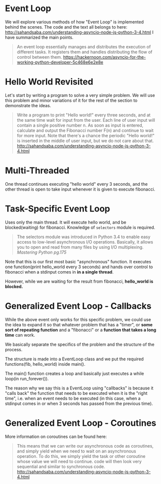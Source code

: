 # Event Loop

We will explore various methods of how "Event Loop" is implemented behind the scenes.
The code and the text all belongs to here: http://sahandsaba.com/understanding-asyncio-node-js-python-3-4.html
I have summarized the main points.

> An event loop essentially manages and distributes the execution of different tasks. It registers them and handles distributing the flow of control between them.
https://hackernoon.com/asyncio-for-the-working-python-developer-5c468e6e2e8e

# Hello World Revisited

Let's start by writing a program to solve a very simple problem.
We will use this problem and minor variations of it for the rest of the section to demonstrate the ideas.<p></p>

> Write a program to print "Hello world!" every three seconds,
and at the same time wait for input from the user.
Each line of user input will contain a single positive number n.
As soon as input is entered, calculate and output the Fibonacci number F(n)
and continue to wait for more input.
Note that there's a chance the periodic "Hello world!" is inserted
in the middle of user input, but we do not care about that.
http://sahandsaba.com/understanding-asyncio-node-js-python-3-4.html

# Multi-Threaded
One thread continues executing "hello world" every 3 seconds,
and the other thread is open to take input whenever it is given to execute fibonacci.

# Task-Specific Event Loop
Uses only the main thread. It will execute hello world, and be blocked(waiting) for fibonacci.
Knowledge of `selectors` module is required.

> The selectors module was introduced in Python 3.4
to enable easy access to low-level asynchronous I/O operations.
Basically, it allows you to open and read from many files by using I/O multiplexing.<br>
> _Mastering Python pg.175_

Note that this is our first most basic "asynchronous" function. It executes one function(print hello_world every 3 seconds)
and hands over control to fibonacci when a stdinput comes in **in a single thread**.

However, while we are waiting for the result from fibonacci, **hello_world is blocked.**

# Generalized Event Loop - Callbacks
While the above event only works for this specific problem, we could use the idea
to expand it so that
whatever problem that has a "timer", or **some sort of repeating function**
and a "fibonacci" or a **function that takes a long time** can work.

We basically separate the specifics of the problem and the structure of the process.

The structure is made into a EventLoop class and we put the required functions(fib, hello_world) inside main().

The main() function creates a loop and basically just executes a while loop(in run_forever()).

The reason why we say this is a EventLoop using "callbacks" is because
it "calls back" the function that needs to be executed when it is the "right time", i.e. when an event needs to be executed
(in this case, when a stdinput comes in or when 3 seconds has passed from the previous time).

# Generalized Event Loop - Coroutines
More information on coroutines can be found here:

> This means that we can write our asynchronous code as coroutines,
and simply yield when we need to wait on an asynchronous operation.
To do this, we simply yield the task or other coroutine whose value we will need to continue.
code will then look very sequential and similar to synchronous code.
http://sahandsaba.com/understanding-asyncio-node-js-python-3-4.html


